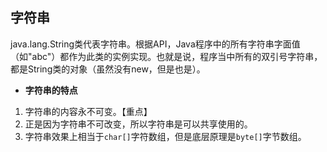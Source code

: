 ## 字符串
java.lang.String类代表字符串。根据API，Java程序中的所有字符串字面值（如"abc"）都作为此类的实例实现。也就是说，程序当中所有的双引号字符串，都是String类的对象（虽然没有new，但是也是）。
- **字符串的特点**
1. 字符串的内容永不可变。【重点】
2. 正是因为字符串不可改变，所以字符串是可以共享使用的。
3. 字符串效果上相当于`char[]`字符数组，但是底层原理是`byte[]`字节数组。
